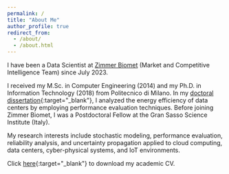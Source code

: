 ```yaml
---
permalink: /
title: "About Me"
author_profile: true
redirect_from: 
  - /about/
  - /about.html
---
```


I have been a Data Scientist at [Zimmer Biomet]() (Market and Competitive Intelligence Team) since July 2023.

I received my M.Sc. in Computer Engineering (2014) and my Ph.D. in Information Technology (2018) from Politecnico di Milano. In my [doctoral dissertation](https://raw.githubusercontent.com/rickypinci/rickypinci.github.io/master/files/PINCIROLI_thesis_PhD.pdf){:target="_blank"}, I analyzed the energy efficiency of data centers by employing performance evaluation techniques. Before joining Zimmer Biomet, I was a Postdoctoral Fellow at the Gran Sasso Science Institute (Italy).

My research interests include stochastic modeling, performance evaluation, reliability analysis, and uncertainty propagation applied to cloud computing, data centers, cyber-physical systems, and IoT environments.

Click [here](https://raw.githubusercontent.com/rickypinci/rickypinci.github.io/master/files/resume.pdf){:target="_blank"} to download my academic CV.

